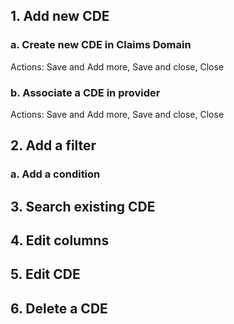 ## 1. Add new CDE

### a. Create new CDE in Claims Domain

Actions: Save and Add more, Save and close, Close

### b. Associate a CDE in provider

Actions: Save and Add more, Save and close, Close

## 2. Add a filter

### a. Add a condition


## 3. Search existing CDE

## 4. Edit columns

## 5. Edit CDE

## 6. Delete a CDE
